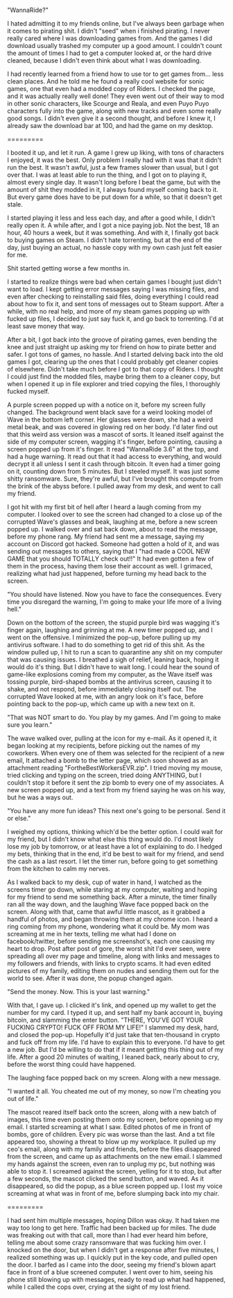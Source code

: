 "WannaRide?"

I hated admitting it to my friends online, but I've always been garbage when it comes to pirating shit. I didn't "seed" when i finished pirating. I never really cared where I was downloading games from. And the games I did download usually trashed my computer up a good amount. I couldn't count the amount of times I had to get a computer looked at, or the hard drive cleaned, because I didn't even think about what I was downloading.

I had recently learned from a friend how to use tor to get games from... less clean places. And he told me he found a really cool website for sonic games, one that even had a modded copy of Riders. I checked the page, and it was actually really well done! They even went out of their way to mod in other sonic characters, like Scourge and Reala, and even Puyo Puyo characters fully into the game, along with new tracks and even some really good songs. I didn't even give it a second thought, and before I knew it, I already saw the download bar at 100, and had the game on my desktop.

=========

I booted it up, and let it run. A game I grew up liking, with tons of characters I enjoyed, it was the best. Only problem I really had with it was that it  didn't run the best. It wasn't awful, just a few frames slower than usual, but I got over that. I was at least able to run the thing, and I got on to playing it, almost every single day. It wasn't long before I beat the game, but with the amount of shit they modded in it, I always found myself coming back to it. But every game does have to be put down for a while, so that it doesn't get stale.

I started playing it less and less each day, and after a good while, I didn't really open it. A while after, and I got a nice paying job. Not the best, 18 an hour, 40 hours a week, but it was something. And with it, I finally got back to buying games on Steam. I didn't hate torrenting, but at the end of the day, just buying an actual, no hassle copy with my own cash just felt easier for me.

Shit started getting worse a few months in.

I started to realize things were bad when certain games I bought just didn't want to load. I kept getting error messages saying I was missing files, and even after checking to reinstalling said files, doing everything I could read about how to fix it, and sent tons of messages out to Steam support. After a while, with no real help, and more of my steam games popping up with fucked up files, I decided to just say fuck it, and go back to torrenting. I'd at least save money that way.

After a bit, I got back into the groove of pirating games, even bending the knee and just straight up asking my tor friend on how to pirate better and safer. I got tons of games, no hassle. And I started delving back into the old games I got, clearing up the ones that I could probably get cleaner copies of elsewhere. Didn't take much before I got to that copy of Riders. I thought I could just find the modded files, maybe bring them to a cleaner copy, but when I opened it up in file explorer and tried copying the files, I thoroughly fucked myself. 

A purple screen popped up with a notice on it, before my screen fully changed. The background went black save for a weird looking model of Wave in the bottom left corner. Her glasses were down, she had a weird metal beak, and was covered in glowing red on her body. I'd later find out that this weird ass version was a mascot of sorts. It leaned itself against the side of my computer screen, wagging it's finger, before pointing, causing a screen popped up from it's finger. It read "WannaRide 3.6" at the top, and had a huge warning. It read out that it had access to everything, and would decrypt it all unless I sent it cash through bitcoin. It even had a timer going on it, counting down from 5 minutes. But I steeled myself. It was just some shitty ransomware. Sure, they're awful, but I've brought this computer from the brink of the abyss before. I pulled away from my desk, and went to call my friend.

I got hit with my first bit of hell after I heard a laugh coming from my computer. I looked over to see the screen had changed to a close up of the corrupted Wave's glasses and beak, laughing at me, before a new screen popped up. I walked over and sat back down, about to read the message, before my phone rang. My friend had sent me a message, saying my account on Discord got hacked. Someone had gotten a hold of it, and was sending out messages to others, saying that I "had made a COOL NEW GAME that you should TOTALLY check out!!" It had even gotten a few of them in the process, having them lose their account as well. I grimaced, realizing what had just happened, before turning my head back to the screen.

"You should have listened.  Now you have to face the consequences. Every time you disregard the warning, I'm going to make your life more of a living hell."

Down on the bottom of the screen, the stupid purple bird was wagging it's finger again, laughing and grinning at me. A new timer popped up, and I went on the offensive. I minimized the pop-up, before pulling up my antivirus software. I had to do something to get rid of this shit. As the window pulled up, I hit to run a scan to quarantine any shit on my computer that was causing issues. I breathed a sigh of relief, leaning back, hoping it would do it's thing. But I didn't have to wait long. I could hear the sound of game-like explosions coming from my computer, as the Wave itself was tossing purple, bird-shaped bombs at the antivirus screen, causing it to shake, and not respond, before immediately closing itself out. The corrupted Wave looked at me, with an angry look on it's face, before pointing back to the pop-up, which came up with a new text on it.

"That was NOT smart to do. You play by my games. And I'm going to make sure you learn." 

The wave walked over, pulling at the icon for my e-mail. As it opened it, it began looking at my recipients, before picking out the names of my coworkers. When every one of them was selected for the recipient of a new email, It attached a bomb to the letter page, which soon showed as an attachment reading "FortheBestWorkersEVR.zip". I tried moving my mouse, tried clicking and typing on the screen, tried doing ANYTHING, but I couldn't stop it before it sent the zip bomb to every one of my associates. A new screen popped up, and a text from my friend saying he was on his way, but he was a ways out.

"You have any more fun ideas? This next one's going to be personal. Send it or else."

I weighed my options, thinking which'd be the better option. I could wait for my friend, but I didn't know what else this thing would do. I'd most likely lose my job by tomorrow, or at least have a lot of explaining to do. I hedged my bets, thinking that in the end, it'd be best to wait for my friend, and send the cash as a last resort. I let the timer run, before going to get something from the kitchen to calm my nerves. 

As I walked back to my desk, cup of water in hand, I watched as the screens timer go down, while staring at my computer, waiting and hoping for my friend to send me something back. After a minute, the timer finally ran all the way down, and the laughing Wave face popped back on the screen. Along with that, came that awful little mascot, as it grabbed a handful of photos, and began throwing them at my chrome icon. I heard a ring coming from my phone, wondering what it could be. My mom was screaming at me in her texts, telling me what had I done on facebook/twitter, before sending me screenshot's, each one causing my heart to drop. Post after post of gore, the worst shit I'd ever seen, were spreading all over my page and timeline, along with links and messages to my followers and friends, with links to crypto scams. It had even edited pictures of my family, editing them on nudes and sending them out for the world to see. After it was done, the popup changed again.

"Send the money. Now. This is your last warning."

With that, I gave up. I clicked it's link, and opened up my wallet to get the number for my card. I typed it up, and sent half my bank account in, buying bitcoin, and slamming the enter button. "THERE, YOU'VE GOT YOUR FUCKING CRYPTO! FUCK OFF FROM MY LIFE!" I slammed my desk, hard, and closed the pop-up. Hopefully it'd just take that ten-thousand in crypto and fuck off from my life. I'd have to explain this to everyone. I'd have to get a new job. But I'd be willing to do that if it meant getting this thing out of my life. After a good 20 minutes of waiting, I leaned back, nearly about to cry, before the worst thing could have happened.

The laughing face popped back on my screen. Along with a new message. 

"I wanted it all. You cheated me out of my money, so now I'm cheating you out of life."

The mascot reared itself back onto the screen, along with a new batch of images, this time even posting them onto my screen, before opening up my email. I started screaming at what I saw. Edited photos of me in front of bombs, gore of children. Every pic was worse than the last. And a txt file appeared too, showing a threat to blow up my workplace. It pulled up my ceo's email, along with my family and friends, before the files disappeared from the screen, and came up as attachments on the new email. I slammed my hands against the screen, even ran to unplug my pc, but nothing was able to stop it. I screamed against the screen, yelling for it to stop, but after a few seconds, the mascot clicked the send button, and waved. As it disappeared, so did the popup, as a blue screen popped up. I lost my voice screaming at what was in front of me, before slumping back into my chair.

=========

I had sent him multiple messages, hoping Dillon was okay. It had taken me way too long to get here. Traffic had been backed up for miles. The dude was freaking out with that call, more than I had ever heard him before, telling me about some crazy ransomware that was fucking him over. I knocked on the door, but when I didn't get a response after five minutes, I realized something was up. I quickly put in the key code, and pulled open the door. I barfed as I came into the door, seeing my friend's blown apart face in front of a blue screened computer. I went over to him, seeing his phone still blowing up with messages, ready to read up what had happened, while I called the cops over, crying at the sight of my lost friend.